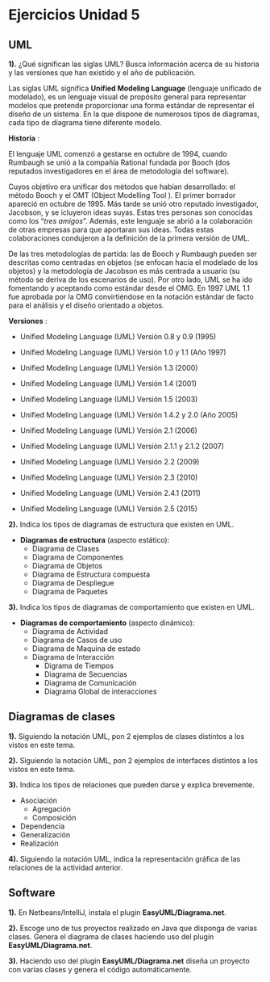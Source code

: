 # Ejercicios Unidad 5

## UML

**1).** ¿Qué significan las siglas UML? Busca información acerca de su  historia y las versiones que han existido y el año de publicación.

Las siglas UML significa **Unified Modeling Language** (lenguaje unificado de modelado), es un lenguaje visual de propósito general para representar modelos que pretende proporcionar una forma estándar de representar el diseño de un sistema. En la que dispone de numerosos tipos de diagramas, cada tipo de diagrama tiene diferente modelo.

**Historia** :

El lenguaje UML comenzó a gestarse en octubre de 1994, cuando Rumbaugh se  unió a la compañía Rational fundada por Booch (dos reputados investigadores en el área de metodología del software).

Cuyos objetivo era unificar dos métodos que habían desarrollado: el método Booch y el OMT (Object Modelling Tool ). El primer borrador apareció en octubre de 1995. Más tarde se unió otro reputado investigador, Jacobson, y se icluyeron ideas suyas. Estas tres personas son conocidas como los “*tres amigos*”. Además, este lenguaje se abrió a la colaboración de otras empresas para que aportaran sus ideas. Todas estas colaboraciones condujeron a la definición de la primera versión de UML.

De las tres metodologías de partida: las de Booch y Rumbaugh pueden ser descritas como centradas en objetos (se enfocan hacia el modelado de los objetos) y la metodología de Jacobson es más centrada a usuario (su método se deriva de los escenarios de uso).
Por otro lado, UML se ha ido fomentando y aceptando como estándar desde el OMG. En 1997 UML 1.1 fue aprobada por la OMG convirtiéndose en la notación estándar de facto para el análisis y el diseño orientado a objetos.

**Versiones** :

- Unified Modeling Language (UML) Versión 0.8 y 0.9 (1995)
- Unified Modeling Language (UML) Versión 1.0 y 1.1 (Año 1997)
- Unified Modeling Language (UML) Versión 1.3 (2000)
- Unified Modeling Language (UML) Versión 1.4 (2001)
- Unified Modeling Language (UML) Versión 1.5 (2003)

- Unified Modeling Language (UML) Versión 1.4.2 y 2.0 (Año 2005)
- Unified Modeling Language (UML) Versión 2.1 (2006)
- Unified Modeling Language (UML) Versión 2.1.1 y 2.1.2 (2007)
- Unified Modeling Language (UML) Versión 2.2 (2009)
- Unified Modeling Language (UML) Versión 2.3 (2010)
- Unified Modeling Language (UML) Versión 2.4.1 (2011)
- Unified Modeling Language (UML) Versión 2.5 (2015)

**2).** Indica los tipos de diagramas de estructura que existen en UML.

- **Diagramas de estructura** (aspecto estático):
  - Diagrama de Clases
  - Diagrama de Componentes
  - Diagrama de Objetos
  - Diagrama de Estructura compuesta
  - Diagrama de Despliegue
  - Diagrama de Paquetes

**3).** Indica los tipos de diagramas de comportamiento que existen en UML.

- **Diagramas de comportamiento** (aspecto dinámico):
  - Diagrama de Actividad
  - Diagrama de Casos de uso
  - Diagrama de Maquina de estado
  - Diagrama de Interacción
     - Digrama de Tiempos
     - Diagrama de Secuencias
     - Diagrama de Comunicación
     - Diagrama Global de interacciones


## Diagramas de clases

**1).** Siguiendo la notación UML, pon 2 ejemplos de clases distintos a los vistos en este tema.



**2).** Siguiendo la notación UML, pon 2 ejemplos de interfaces distintos a los vistos en este tema.



**3).** Indica los tipos de relaciones que pueden darse y explica brevemente.

- Asociación
  - Agregación
  - Composición
- Dependencia
- Generalización
- Realización   

**4).** Siguiendo la notación UML, indica la representación gráfica de las relaciones de la actividad anterior.



## Software

**1).** En Netbeans/IntelliJ, instala el plugin **EasyUML/Diagrama.net**.



**2).** Escoge uno de tus proyectos realizado en Java que disponga de varias clases. Genera el diagrama de clases haciendo uso del plugin **EasyUML/Diagrama.net**.



**3).** Haciendo uso del plugin **EasyUML/Diagrama.net** diseña un proyecto con varias clases y genera el código automáticamente.
